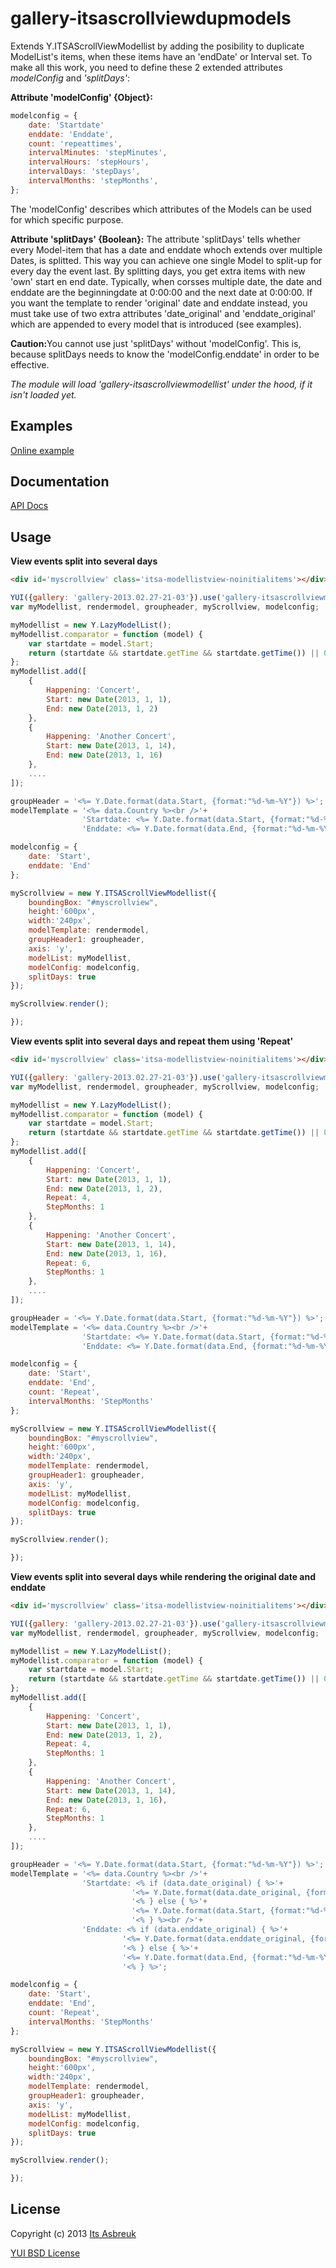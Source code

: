 gallery-itsascrollviewdupmodels
===============================


Extends Y.ITSAScrollViewModellist by adding the posibility to duplicate ModelList's items, when these items have an 'endDate' or Interval set.
To make all this work, you need to define these 2 extended attributes <i>modelConfig</i> and <i>'splitDays'</i>:


<b>Attribute 'modelConfig' {Object}:</b>
```js
modelconfig = {
    date: 'Startdate'
    enddate: 'Enddate',
    count: 'repeattimes',
    intervalMinutes: 'stepMinutes',
    intervalHours: 'stepHours',
    intervalDays: 'stepDays',
    intervalMonths: 'stepMonths',
};
```
The 'modelConfig' describes which attributes of the Models can be used for which specific purpose.


<b>Attribute 'splitDays' {Boolean}:</b>
The attribute 'splitDays' tells whether every Model-item that has a date and enddate whoch extends over multiple Dates, is splitted. This way you can achieve one single Model to split-up for every day the event last. By splitting days, you get extra items with new 'own' start en end date. Typically, when corsses multiple
date, the date and enddate are the beginningdate at 0:00:00 and the next date at 0:00:00. If you want the template to render 'original' date and enddate instead, you must take use of two extra attributes 'date_original' and 'enddate_original' which are appended to every model that is introduced (see examples).


<b>Caution:</b>You cannot use just 'splitDays' without 'modelConfig'. This is, because splitDays needs to know the 'modelConfig.enddate' in order to be effective.


<i>The module will load 'gallery-itsascrollviewmodellist' under the hood, if it isn't loaded yet.</i>


Examples
--------
[Online example](http://projects.itsasbreuk.nl/examples/itsascrollviewdupmodels/index.html)

Documentation
--------------
[API Docs](http://projects.itsasbreuk.nl/apidocs/classes/ITSAScrollViewDupModels.html)

Usage
-----

<b>View events split into several days</b>
```html
<div id='myscrollview' class='itsa-modellistview-noinitialitems'></div>
```
```js
YUI({gallery: 'gallery-2013.02.27-21-03'}).use('gallery-itsascrollviewmodellist', 'gallery-itsascrollviewdupmodels', 'lazy-model-list', 'datatype-date-format', function(Y) {
var myModellist, rendermodel, groupheader, myScrollview, modelconfig;

myModellist = new Y.LazyModelList();
myModellist.comparator = function (model) {
    var startdate = model.Start;
    return (startdate && startdate.getTime && startdate.getTime()) || 0;
};
myModellist.add([
    {
        Happening: 'Concert',
        Start: new Date(2013, 1, 1),
        End: new Date(2013, 1, 2)
    },
    {
        Happening: 'Another Concert',
        Start: new Date(2013, 1, 14),
        End: new Date(2013, 1, 16)
    },
    ....
]);

groupHeader = '<%= Y.Date.format(data.Start, {format:"%d-%m-%Y"}) %>';
modelTemplate = '<%= data.Country %><br />'+
                'Startdate: <%= Y.Date.format(data.Start, {format:"%d-%m-%Y"}) %>'+
                'Enddate: <%= Y.Date.format(data.End, {format:"%d-%m-%Y"}) %>';

modelconfig = {
    date: 'Start',
    enddate: 'End'
};

myScrollview = new Y.ITSAScrollViewModellist({
    boundingBox: "#myscrollview",
    height:'600px',
    width:'240px',
    modelTemplate: rendermodel,
    groupHeader1: groupheader,
    axis: 'y',
    modelList: myModellist,
    modelConfig: modelconfig,
    splitDays: true
});

myScrollview.render();

});
```

<b>View events split into several days and repeat them using 'Repeat'</b>
```html
<div id='myscrollview' class='itsa-modellistview-noinitialitems'></div>
```
```js
YUI({gallery: 'gallery-2013.02.27-21-03'}).use('gallery-itsascrollviewmodellist', 'gallery-itsascrollviewdupmodels', 'lazy-model-list', 'datatype-date-format', function(Y) {
var myModellist, rendermodel, groupheader, myScrollview, modelconfig;

myModellist = new Y.LazyModelList();
myModellist.comparator = function (model) {
    var startdate = model.Start;
    return (startdate && startdate.getTime && startdate.getTime()) || 0;
};
myModellist.add([
    {
        Happening: 'Concert',
        Start: new Date(2013, 1, 1),
        End: new Date(2013, 1, 2),
        Repeat: 4,
        StepMonths: 1
    },
    {
        Happening: 'Another Concert',
        Start: new Date(2013, 1, 14),
        End: new Date(2013, 1, 16),
        Repeat: 6,
        StepMonths: 1
    },
    ....
]);

groupHeader = '<%= Y.Date.format(data.Start, {format:"%d-%m-%Y"}) %>';
modelTemplate = '<%= data.Country %><br />'+
                'Startdate: <%= Y.Date.format(data.Start, {format:"%d-%m-%Y"}) %>'+
                'Enddate: <%= Y.Date.format(data.End, {format:"%d-%m-%Y"}) %>';

modelconfig = {
    date: 'Start',
    enddate: 'End',
    count: 'Repeat',
    intervalMonths: 'StepMonths'
};

myScrollview = new Y.ITSAScrollViewModellist({
    boundingBox: "#myscrollview",
    height:'600px',
    width:'240px',
    modelTemplate: rendermodel,
    groupHeader1: groupheader,
    axis: 'y',
    modelList: myModellist,
    modelConfig: modelconfig,
    splitDays: true
});

myScrollview.render();

});
```

<b>View events split into several days while rendering the original date and enddate</b>
```html
<div id='myscrollview' class='itsa-modellistview-noinitialitems'></div>
```
```js
YUI({gallery: 'gallery-2013.02.27-21-03'}).use('gallery-itsascrollviewmodellist', 'gallery-itsascrollviewdupmodels', 'lazy-model-list', 'datatype-date-format', function(Y) {
var myModellist, rendermodel, groupheader, myScrollview, modelconfig;

myModellist = new Y.LazyModelList();
myModellist.comparator = function (model) {
    var startdate = model.Start;
    return (startdate && startdate.getTime && startdate.getTime()) || 0;
};
myModellist.add([
    {
        Happening: 'Concert',
        Start: new Date(2013, 1, 1),
        End: new Date(2013, 1, 2),
        Repeat: 4,
        StepMonths: 1
    },
    {
        Happening: 'Another Concert',
        Start: new Date(2013, 1, 14),
        End: new Date(2013, 1, 16),
        Repeat: 6,
        StepMonths: 1
    },
    ....
]);

groupHeader = '<%= Y.Date.format(data.Start, {format:"%d-%m-%Y"}) %>';
modelTemplate = '<%= data.Country %><br />'+
                'Startdate: <% if (data.date_original) { %>'+
                           '<%= Y.Date.format(data.date_original, {format:"%d-%m-%Y %H %M %S"}) %>'+
                           '<% } else { %>'+
                           '<%= Y.Date.format(data.Start, {format:"%d-%m-%Y %H %M %S"}) %>'+
                           '<% } %><br />'+
                'Enddate: <% if (data.enddate_original) { %>'+
                         '<%= Y.Date.format(data.enddate_original, {format:"%d-%m-%Y %H %M %S"}) %>'+
                         '<% } else { %>'+
                         '<%= Y.Date.format(data.End, {format:"%d-%m-%Y %H %M %S"}) %>'+
                         '<% } %>';

modelconfig = {
    date: 'Start',
    enddate: 'End',
    count: 'Repeat',
    intervalMonths: 'StepMonths'
};

myScrollview = new Y.ITSAScrollViewModellist({
    boundingBox: "#myscrollview",
    height:'600px',
    width:'240px',
    modelTemplate: rendermodel,
    groupHeader1: groupheader,
    axis: 'y',
    modelList: myModellist,
    modelConfig: modelconfig,
    splitDays: true
});

myScrollview.render();

});
```

License
-------

Copyright (c) 2013 [Its Asbreuk](http://http://itsasbreuk.nl)

[YUI BSD License](http://developer.yahoo.com/yui/license.html)
